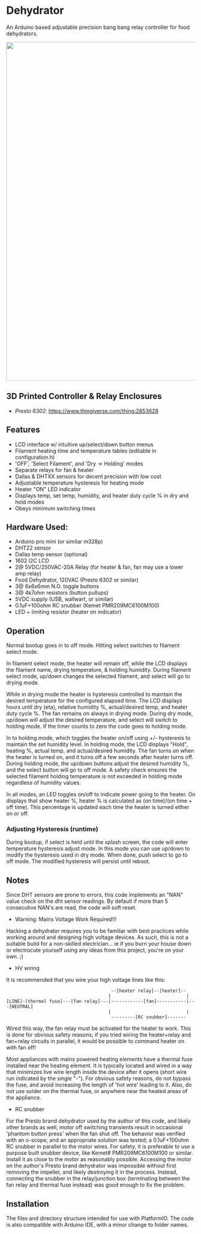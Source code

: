 # Dehydrator
An Arduino based adjustable precision bang bang relay controller for food dehydrators.

<img src="https://cdn.thingiverse.com/renders/fa/e7/e0/af/d5/63c64e5bdb93b1421403e6982178a298_preview_featured.jpg" width="900">

## 3D Printed Controller & Relay Enclosures
- *Presto 6302*: https://www.thingiverse.com/thing:2853628

## Features
- LCD interface w/ intuitive up/select/down button menus
- Filament heating time and temperature tables (editable in configuration.h)
- 'OFF', 'Select Filament', and 'Dry -> Holding' modes
- Separate relays for fan & heater
- Dallas & DHTXX sensors for decent precision with low cost
- Adjustable temperature hysteresis for heating mode
- Heater "ON" LED indicator
- Displays temp, set temp, humidity, and heater duty cycle % in dry and hold modes
- Obeys minimum switching times

## Hardware Used:
- Arduino pro mini (or similar m328p)
- DHT22 sensor
- Dallas temp sensor (optional)
- 1602 I2C LCD
- 2@ 5VDC/250VAC-20A Relay (for heater & fan, fan may use a lower amp relay)
- Food Dehydrator, 120VAC (Presto 6302 or similar)
- 3@ 6x6x6mm N.O. toggle buttons
- 3@ 4k7ohm resistors (button pullups)
- 5VDC supply (USB, wallwart, or similar)
- 0.1uF+100ohm RC snubber (Kemet PMR209MC6100M100)
- LED + limiting resistor (heater on indicator)

## Operation
Normal bootup goes in to off mode. Hitting select switches to filament select mode.

In filament select mode, the heater will remain off, while the LCD displays the filament name, drying temperature, & holding humidity. During filament select mode, up/down changes the selected filament, and select will go to drying mode.

While in drying mode the heater is hysteresis controlled to maintain the desired temperature for the configured elapsed time. The LCD displays hours until dry (eta), relative humidity %, actual/desired temp, and heater duty cycle %. The fan remains on always in drying mode. During dry mode, up/down will adjust the desired temperature, and select will switch to holding mode. If the timer counts to zero the code goes to holding mode.

In to holding mode, which toggles the heater on/off using +/- hysteresis to maintain the set humidity level. In holding mode, the LCD displays "Hold", heating %,
actual temp, and actual/desired humidity. The fan turns on when the heater is turned on, and it turns off a few seconds after heater turns off. During holding mode, the up/down buttons adjust the desired humidity %, and the select button will go to off mode. A safety check ensures the selected filament holding temperature is not exceeded in holding mode regardless of humidity values.

In all modes, an LED toggles on/off to indicate power going to the heater. On displays that show heater %, heater % is calculated as (on time)/(on time + off time). This percentage is updated each time the heater is turned either on or off.

### Adjusting Hysteresis (runtime)
During bootup, if select is held until the splash screen, the code will enter temperature hysteresis adjust mode. In this mode you can use up/down to modify the hysteresis used in dry mode. When done, push select to go to off mode. The modified hysteresis will persist until reboot.

## Notes
Since DHT sensors are prone to errors, this code implements an "NAN" value check on the dht sensor readings. By default if more than 5 consecutive NAN's are read, the code will soft reset.

* Warning: Mains Voltage Work Required!!!

Hacking a dehydrator requires you to be familiar with best practices while working around and designing high voltage devices. As such, this is not a suitable build for a non-skilled electrician... ie if you burn your house down or electrocute yourself using any ideas from this project, you're on your own. ;)

* HV wiring

It is recommended that you wire your high voltage lines like this:
```
                                       --[heater relay]--[heater]--
                                      |                            |
[LINE]-[thermal fuse]---[fan relay]---|------------[fan]-----------|---[NEUTRAL]
                                      |                            |
                                       ---------[RC snubber]-------
```
Wired this way, the fan relay must be activated for the heater to work. This is done for obvious safety reasons; if you tried wiring the heater+relay and fan+relay circuits in parallel, it would be possible to command heater on with fan off!

Most appliances with mains powered heating elements have a thermal fuse installed near the heating element. It is typically located and wired in a way that minimizes live wire length inside the device after it opens (short wire run indicated by the single "-"). For obvious safety reasons, do not bypass the fuse, and avoid increasing the length of 'hot wire' leading to it. Also, do not use solder on the thermal fuse, or anywhere near the heated areas of the appliance.

* RC snubber

For the Presto brand dehydrator used by the author of this code, and likely other brands as well, motor off switching transients result in occasional 'phantom button press' when the fan shut off. The behavior was verified with an o-scope, and an appropriate solution was tested; a 0.1uF+100ohm RC snubber in parallel to the motor wires. For safety, it is preferable to use a purpose built snubber device, like Kemet# PMR209MC6100M100 or similar. Install it as close to the motor as reasonably possible. Accessing the motor on the author's Presto brand dehydrator was impossible without first removing the impeller, and likely destroying it in the process. Instead, connecting the snubber in the relay/junction box (terminating between the fan relay and thermal fuse instead) was good enough to fix the problem.

## Installation

The files and directory structure intended for use with PlatformIO. The code is also compatible with Arduino IDE, with a minor change to folder names.
